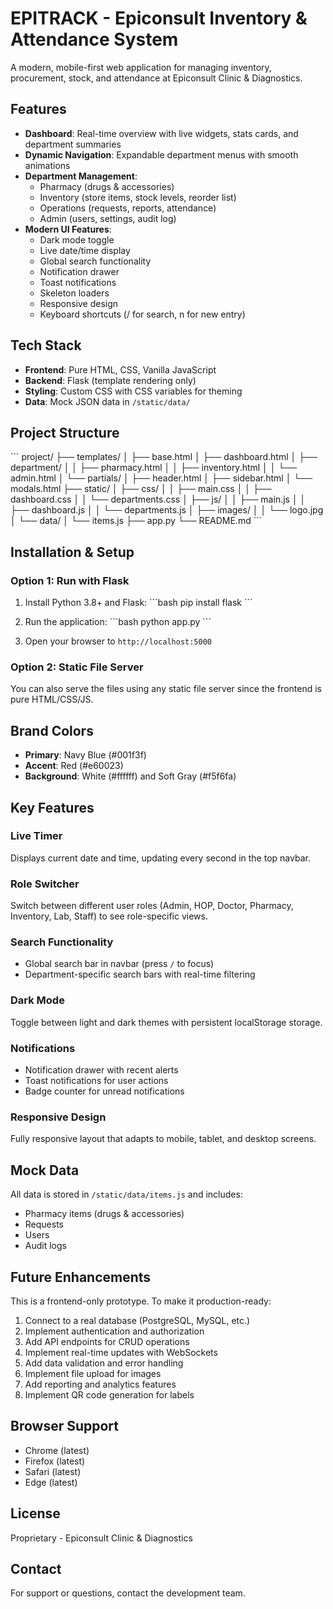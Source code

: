 # EPITRACK - Epiconsult Inventory & Attendance System

A modern, mobile-first web application for managing inventory, procurement, stock, and attendance at Epiconsult Clinic & Diagnostics.

## Features

- **Dashboard**: Real-time overview with live widgets, stats cards, and department summaries
- **Dynamic Navigation**: Expandable department menus with smooth animations
- **Department Management**: 
  - Pharmacy (drugs & accessories)
  - Inventory (store items, stock levels, reorder list)
  - Operations (requests, reports, attendance)
  - Admin (users, settings, audit log)
- **Modern UI Features**:
  - Dark mode toggle
  - Live date/time display
  - Global search functionality
  - Notification drawer
  - Toast notifications
  - Skeleton loaders
  - Responsive design
  - Keyboard shortcuts (/ for search, n for new entry)

## Tech Stack

- **Frontend**: Pure HTML, CSS, Vanilla JavaScript
- **Backend**: Flask (template rendering only)
- **Styling**: Custom CSS with CSS variables for theming
- **Data**: Mock JSON data in `/static/data/`

## Project Structure

\`\`\`
project/
├── templates/
│   ├── base.html
│   ├── dashboard.html
│   ├── department/
│   │   ├── pharmacy.html
│   │   ├── inventory.html
│   │   └── admin.html
│   └── partials/
│       ├── header.html
│       ├── sidebar.html
│       └── modals.html
├── static/
│   ├── css/
│   │   ├── main.css
│   │   ├── dashboard.css
│   │   └── departments.css
│   ├── js/
│   │   ├── main.js
│   │   ├── dashboard.js
│   │   └── departments.js
│   ├── images/
│   │   └── logo.jpg
│   └── data/
│       └── items.js
├── app.py
└── README.md
\`\`\`

## Installation & Setup

### Option 1: Run with Flask

1. Install Python 3.8+ and Flask:
\`\`\`bash
pip install flask
\`\`\`

2. Run the application:
\`\`\`bash
python app.py
\`\`\`

3. Open your browser to `http://localhost:5000`

### Option 2: Static File Server

You can also serve the files using any static file server since the frontend is pure HTML/CSS/JS.

## Brand Colors

- **Primary**: Navy Blue (#001f3f)
- **Accent**: Red (#e60023)
- **Background**: White (#ffffff) and Soft Gray (#f5f6fa)

## Key Features

### Live Timer
Displays current date and time, updating every second in the top navbar.

### Role Switcher
Switch between different user roles (Admin, HOP, Doctor, Pharmacy, Inventory, Lab, Staff) to see role-specific views.

### Search Functionality
- Global search bar in navbar (press `/` to focus)
- Department-specific search bars with real-time filtering

### Dark Mode
Toggle between light and dark themes with persistent localStorage storage.

### Notifications
- Notification drawer with recent alerts
- Toast notifications for user actions
- Badge counter for unread notifications

### Responsive Design
Fully responsive layout that adapts to mobile, tablet, and desktop screens.

## Mock Data

All data is stored in `/static/data/items.js` and includes:
- Pharmacy items (drugs & accessories)
- Requests
- Users
- Audit logs

## Future Enhancements

This is a frontend-only prototype. To make it production-ready:

1. Connect to a real database (PostgreSQL, MySQL, etc.)
2. Implement authentication and authorization
3. Add API endpoints for CRUD operations
4. Implement real-time updates with WebSockets
5. Add data validation and error handling
6. Implement file upload for images
7. Add reporting and analytics features
8. Implement QR code generation for labels

## Browser Support

- Chrome (latest)
- Firefox (latest)
- Safari (latest)
- Edge (latest)

## License

Proprietary - Epiconsult Clinic & Diagnostics

## Contact

For support or questions, contact the development team.
